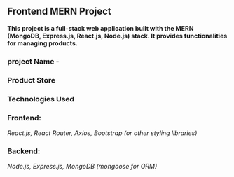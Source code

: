 ## Frontend MERN Project
**This project is a full-stack web application built with the MERN (MongoDB, Express.js, React.js, Node.js) stack. It provides functionalities for managing products.**
### project Name -
### Product Store

### Technologies Used
 ### Frontend:
 *React.js, React Router, Axios, Bootstrap (or other styling libraries)*
### Backend:
*Node.js, Express.js, MongoDB (mongoose for ORM)*
